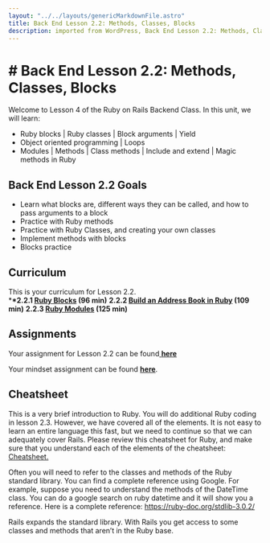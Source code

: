 ```yaml
---     
layout: "../../layouts/genericMarkdownFile.astro"     
title: Back End Lesson 2.2: Methods, Classes, Blocks     
description: imported from WordPress, Back End Lesson 2.2: Methods, Classes, Blocks     
---
```


# # Back End Lesson 2.2: Methods, Classes, Blocks

Welcome to Lesson 4 of the Ruby on Rails Backend Class. In this unit, we will learn:

- Ruby blocks | Ruby classes | Block arguments | Yield
- Object oriented programming | Loops
- Modules | Methods | Class methods | Include and extend | Magic methods in Ruby

## Back End Lesson 2.2 Goals

- Learn what blocks are, different ways they can be called, and how to pass arguments to a block
- Practice with Ruby methods
- Practice with Ruby Classes, and creating your own classes
- Implement methods with blocks
- Blocks practice

## Curriculum

This is your curriculum for Lesson 2.2.  
\***\*2.2.1 [Ruby Blocks](https://teamtreehouse.com/library/ruby-blocks) (96 min)**
**2.2.2 [Build an Address Book in Ruby](https://teamtreehouse.com/library/build-an-address-book-in-ruby) (109 min)**
**2.2.3 [Ruby Modules](https://teamtreehouse.com/library/ruby-modules) (125 min)**

## Assignments

Your assignment for Lesson 2.2 can be found[ ](https://classroom.github.com/a/TEnB9osU)[**here**](https://github.com/Code-the-Dream-School/Backend-ruby-methods)

Your mindset assignment can be found **[here](https://learn.codethedream.org/mindset-curriculum-comfort-with-the-unknown/)**.

## Cheatsheet

This is a very brief introduction to Ruby. You will do additional Ruby coding in lesson 2.3\. However, we have covered all of the elements. It is not easy to learn an entire language this fast, but we need to continue so that we can adequately cover Rails. Please review this cheatsheet for Ruby, and make sure that you understand each of the elements of the cheatsheet: [Cheatsheet.](https://github.com/ThibaultJanBeyer/cheatsheets/blob/master/Ruby-Cheatsheet.md)

Often you will need to refer to the classes and methods of the Ruby standard library. You can find a complete reference using Google. For example, suppose you need to understand the methods of the DateTime class. You can do a google search on ruby datetime and it will show you a reference. Here is a complete reference: <https://ruby-doc.org/stdlib-3.0.2/>

Rails expands the standard library. With Rails you get access to some classes and methods that aren’t in the Ruby base.
